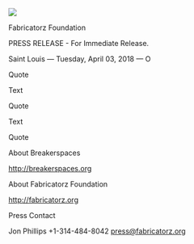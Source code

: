 ![](https://openclipart.org/image/32px/svg_to_png/194048/Fabricatorz-Symbol-Black.png?raw=true)

Fabricatorz Foundation

PRESS RELEASE - For Immediate Release.

Saint Louis — Tuesday, April 03, 2018 — O

Quote

Text

Quote

Text

Quote

About Breakerspaces

http://breakerspaces.org

About Fabricatorz Foundation

http://fabricatorz.org

Press Contact

Jon Phillips
+1-314-484-8042
press@fabricatorz.org

